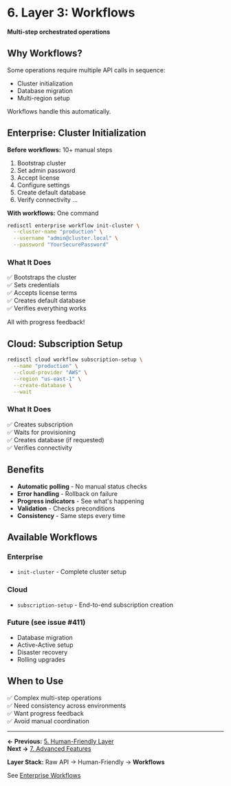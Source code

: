 # 6. Layer 3: Workflows

**Multi-step orchestrated operations**

## Why Workflows?

Some operations require multiple API calls in sequence:
- Cluster initialization
- Database migration
- Multi-region setup

Workflows handle this automatically.

## Enterprise: Cluster Initialization

**Before workflows:** 10+ manual steps
1. Bootstrap cluster
2. Set admin password
3. Accept license
4. Configure settings
5. Create default database
6. Verify connectivity
...

**With workflows:** One command

```bash
redisctl enterprise workflow init-cluster \
  --cluster-name "production" \
  --username "admin@cluster.local" \
  --password "YourSecurePassword"
```

### What It Does

✅ Bootstraps the cluster  
✅ Sets credentials  
✅ Accepts license terms  
✅ Creates default database  
✅ Verifies everything works  

All with progress feedback!

## Cloud: Subscription Setup

```bash
redisctl cloud workflow subscription-setup \
  --name "production" \
  --cloud-provider "AWS" \
  --region "us-east-1" \
  --create-database \
  --wait
```

### What It Does

✅ Creates subscription  
✅ Waits for provisioning  
✅ Creates database (if requested)  
✅ Verifies connectivity  

## Benefits

- **Automatic polling** - No manual status checks
- **Error handling** - Rollback on failure
- **Progress indicators** - See what's happening
- **Validation** - Checks preconditions
- **Consistency** - Same steps every time

## Available Workflows

### Enterprise
- `init-cluster` - Complete cluster setup

### Cloud
- `subscription-setup` - End-to-end subscription creation

### Future (see issue #411)
- Database migration
- Active-Active setup
- Disaster recovery
- Rolling upgrades

## When to Use

✅ Complex multi-step operations  
✅ Need consistency across environments  
✅ Want progress feedback  
✅ Avoid manual coordination  

---

**← Previous:** [5. Human-Friendly Layer](./05-human-friendly.md)  
**Next →** [7. Advanced Features](./07-advanced.md)

**Layer Stack:** Raw API → Human-Friendly → **Workflows**

See [Enterprise Workflows](../enterprise/advanced/workflows.md)
